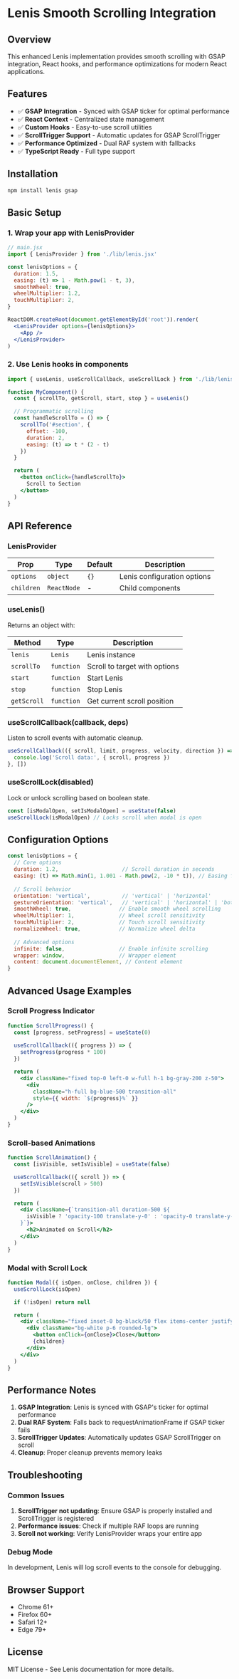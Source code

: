 # Lenis Smooth Scrolling Integration

## Overview

This enhanced Lenis implementation provides smooth scrolling with GSAP integration, React hooks, and performance optimizations for modern React applications.

## Features

- ✅ **GSAP Integration** - Synced with GSAP ticker for optimal performance
- ✅ **React Context** - Centralized state management
- ✅ **Custom Hooks** - Easy-to-use scroll utilities
- ✅ **ScrollTrigger Support** - Automatic updates for GSAP ScrollTrigger
- ✅ **Performance Optimized** - Dual RAF system with fallbacks
- ✅ **TypeScript Ready** - Full type support

## Installation

```bash
npm install lenis gsap
```

## Basic Setup

### 1. Wrap your app with LenisProvider

```jsx
// main.jsx
import { LenisProvider } from './lib/lenis.jsx'

const lenisOptions = {
  duration: 1.5,
  easing: (t) => 1 - Math.pow(1 - t, 3),
  smoothWheel: true,
  wheelMultiplier: 1.2,
  touchMultiplier: 2,
}

ReactDOM.createRoot(document.getElementById('root')).render(
  <LenisProvider options={lenisOptions}>
    <App />
  </LenisProvider>
)
```

### 2. Use Lenis hooks in components

```jsx
import { useLenis, useScrollCallback, useScrollLock } from './lib/lenis.jsx'

function MyComponent() {
  const { scrollTo, getScroll, start, stop } = useLenis()

  // Programmatic scrolling
  const handleScrollTo = () => {
    scrollTo('#section', {
      offset: -100,
      duration: 2,
      easing: (t) => t * (2 - t)
    })
  }

  return (
    <button onClick={handleScrollTo}>
      Scroll to Section
    </button>
  )
}
```

## API Reference

### LenisProvider

| Prop | Type | Default | Description |
|------|------|---------|-------------|
| `options` | `object` | `{}` | Lenis configuration options |
| `children` | `ReactNode` | - | Child components |

### useLenis()

Returns an object with:

| Method | Type | Description |
|--------|------|-------------|
| `lenis` | `Lenis` | Lenis instance |
| `scrollTo` | `function` | Scroll to target with options |
| `start` | `function` | Start Lenis |
| `stop` | `function` | Stop Lenis |
| `getScroll` | `function` | Get current scroll position |

### useScrollCallback(callback, deps)

Listen to scroll events with automatic cleanup.

```jsx
useScrollCallback(({ scroll, limit, progress, velocity, direction }) => {
  console.log('Scroll data:', { scroll, progress })
}, [])
```

### useScrollLock(disabled)

Lock or unlock scrolling based on boolean state.

```jsx
const [isModalOpen, setIsModalOpen] = useState(false)
useScrollLock(isModalOpen) // Locks scroll when modal is open
```

## Configuration Options

```jsx
const lenisOptions = {
  // Core options
  duration: 1.2,                    // Scroll duration in seconds
  easing: (t) => Math.min(1, 1.001 - Math.pow(2, -10 * t)), // Easing function
  
  // Scroll behavior
  orientation: 'vertical',          // 'vertical' | 'horizontal'
  gestureOrientation: 'vertical',   // 'vertical' | 'horizontal' | 'both'
  smoothWheel: true,               // Enable smooth wheel scrolling
  wheelMultiplier: 1,              // Wheel scroll sensitivity
  touchMultiplier: 2,              // Touch scroll sensitivity
  normalizeWheel: true,            // Normalize wheel delta
  
  // Advanced options
  infinite: false,                 // Enable infinite scrolling
  wrapper: window,                 // Wrapper element
  content: document.documentElement, // Content element
}
```

## Advanced Usage Examples

### Scroll Progress Indicator

```jsx
function ScrollProgress() {
  const [progress, setProgress] = useState(0)
  
  useScrollCallback(({ progress }) => {
    setProgress(progress * 100)
  })

  return (
    <div className="fixed top-0 left-0 w-full h-1 bg-gray-200 z-50">
      <div 
        className="h-full bg-blue-500 transition-all"
        style={{ width: `${progress}%` }}
      />
    </div>
  )
}
```

### Scroll-based Animations

```jsx
function ScrollAnimation() {
  const [isVisible, setIsVisible] = useState(false)

  useScrollCallback(({ scroll }) => {
    setIsVisible(scroll > 500)
  })

  return (
    <div className={`transition-all duration-500 ${
      isVisible ? 'opacity-100 translate-y-0' : 'opacity-0 translate-y-10'
    }`}>
      <h2>Animated on Scroll</h2>
    </div>
  )
}
```

### Modal with Scroll Lock

```jsx
function Modal({ isOpen, onClose, children }) {
  useScrollLock(isOpen)

  if (!isOpen) return null

  return (
    <div className="fixed inset-0 bg-black/50 flex items-center justify-center z-50">
      <div className="bg-white p-6 rounded-lg">
        <button onClick={onClose}>Close</button>
        {children}
      </div>
    </div>
  )
}
```

## Performance Notes

1. **GSAP Integration**: Lenis is synced with GSAP's ticker for optimal performance
2. **Dual RAF System**: Falls back to requestAnimationFrame if GSAP ticker fails
3. **ScrollTrigger Updates**: Automatically updates GSAP ScrollTrigger on scroll
4. **Cleanup**: Proper cleanup prevents memory leaks

## Troubleshooting

### Common Issues

1. **ScrollTrigger not updating**: Ensure GSAP is properly installed and ScrollTrigger is registered
2. **Performance issues**: Check if multiple RAF loops are running
3. **Scroll not working**: Verify LenisProvider wraps your entire app

### Debug Mode

In development, Lenis will log scroll events to the console for debugging.

## Browser Support

- Chrome 61+
- Firefox 60+
- Safari 12+
- Edge 79+

## License

MIT License - See Lenis documentation for more details.